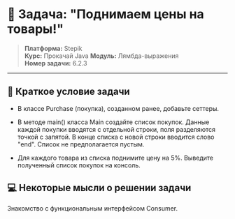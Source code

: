 # 🎯 Задача: "Поднимаем цены на товары!"

> **Платформа:** Stepik  
> **Курс:** Прокачай Java 
> **Модуль:** Лямбда-выражения  
> **Номер задачи:** 6.2.3

---

## 📝 Краткое условие задачи

- В классе Purchase (покупка), созданном ранее, добавьте сеттеры.

- В методе main() класса Main создайте список покупок. Данные каждой покупки вводятся с отдельной строки, 
поля разделяются точкой с запятой. В конце списка с новой строки вводится слово "end".  Список не предполагается пустым.

- Для каждого товара из списка поднимите цену на 5%. Выведите полученный список покупок на консоль.

## 💻 Некоторые мысли о решении задачи

Знакомство с функциональным интерфейсом Consumer.
